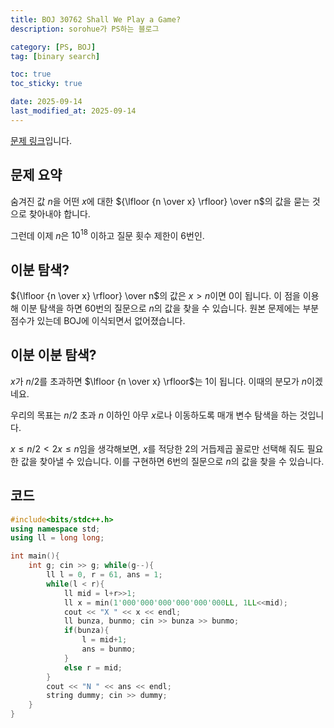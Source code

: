 ```yaml
---
title: BOJ 30762 Shall We Play a Game?
description: sorohue가 PS하는 블로그

category: [PS, BOJ]
tag: [binary search]

toc: true
toc_sticky: true

date: 2025-09-14
last_modified_at: 2025-09-14
---
```


[문제 링크](https://boj.kr/30762)입니다.

## 문제 요약

숨겨진 값 $n$을 어떤  $x$에 대한 ${\lfloor {n \over x} \rfloor} \over n$의 값을 묻는 것으로 찾아내야 합니다.

그런데 이제 $n$은 $10^{18}$ 이하고 질문 횟수 제한이 6번인.

## 이분 탐색?

${\lfloor {n \over x} \rfloor} \over n$의 값은 $x > n$이면 0이 됩니다. 이 점을 이용해 이분 탐색을 하면 60번의 질문으로  $n$의 값을 찾을 수 있습니다. 원본 문제에는 부분 점수가 있는데 BOJ에 이식되면서 없어졌습니다.

## 이분 이분 탐색?

$x$가 $n/2$를 초과하면 $\lfloor {n \over x} \rfloor$는 1이 됩니다. 이때의 분모가 $n$이겠네요.

우리의 목표는 $n/2$ 초과 $n$ 이하인 아무 $x$로나 이동하도록 매개 변수 탐색을 하는 것입니다.

$x \le n/2 < 2x \le n$임을 생각해보면, $x$를 적당한 2의 거듭제곱 꼴로만 선택해 줘도 필요한 값을 찾아낼 수 있습니다. 이를 구현하면 6번의 질문으로 $n$의 값을 찾을 수 있습니다.

## 코드

```cpp
#include<bits/stdc++.h>
using namespace std;
using ll = long long;

int main(){
	int g; cin >> g; while(g--){
		ll l = 0, r = 61, ans = 1;
		while(l < r){
			ll mid = l+r>>1;
			ll x = min(1'000'000'000'000'000'000LL, 1LL<<mid);
			cout << "X " << x << endl;
			ll bunza, bunmo; cin >> bunza >> bunmo;
			if(bunza){
				l = mid+1;
				ans = bunmo;
			}
			else r = mid;
		}
		cout << "N " << ans << endl;
		string dummy; cin >> dummy;
	}
}
```